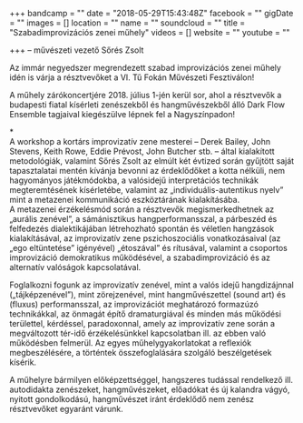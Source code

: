 +++
bandcamp = ""
date = "2018-05-29T15:43:48Z"
facebook = ""
gigDate = ""
images = []
location = ""
name = ""
soundcloud = ""
title = "Szabadimprovizációs zenei műhely"
videos = []
website = ""
youtube = ""

+++
– művészeti vezető Sőrés Zsolt  
  
Az immár negyedszer megrendezett szabad improvizációs zenei műhely idén is várja a résztvevőket a VI. Tű Fokán Művészeti Fesztiválon!   
  
A műhely zárókoncertjére 2018. július 1-jén kerül sor, ahol a résztvevők a budapesti fiatal kísérleti zenészekből és hangművészekből álló Dark Flow Ensemble tagjaival kiegészülve lépnek fel a Nagyszínpadon!  
  
\*  
A workshop a kortárs improvizatív zene mesterei – Derek Bailey, John Stevens, Keith Rowe, Eddie Prévost, John Butcher stb. – által kialakított metodológiák, valamint Sőrés Zsolt az elmúlt két évtized során gyűjtött saját tapasztalatai mentén kívánja bevonni az érdeklődőket a kotta nélküli, nem hagyományos játékmódokba, a valósidejű interpretációs technikák megteremtésének kísérletébe, valamint az „individuális-autentikus nyelv” mint a metazenei kommunikáció eszköztárának kialakításába.  
A metazenei érzékelésmód során a résztvevők megismerkedhetnek az „aurális zenével”, a sámánisztikus hangperformansszal, a párbeszéd és felfedezés dialektikájában létrehozható spontán és véletlen hangzások kialakításával, az improvizatív zene pszichoszociális vonatkozásaival (az „ego eltüntetése” igényével) „étoszával” és rítusával, valamint a csoportos improvizáció demokratikus működésével, a szabadimprovizáció és az alternatív valóságok kapcsolatával.  
  
Foglalkozni fogunk az improvizatív zenével, mint a valós idejű hangdizájnnal („tájképzenével”), mint zörejzenével, mint hangművészettel (sound art) és (fluxus) performansszal, az improvizációt meghatározó formazúzó technikákkal, az önmagát építő dramaturgiával és minden más működési területtel, kérdéssel, paradoxonnal, amely az improvizatív zene során a megváltozott tér-idő érzékelésünkkel kapcsolatban ill. az ebben való működésben felmerül. Az egyes műhelygyakorlatokat a reflexiók megbeszélésére, a történtek összefoglalására szolgáló beszélgetések kísérik.   
  
A műhelyre bármilyen előképzettséggel, hangszeres tudással rendelkező ill. autodidakta zenészeket, hangművészeket, előadókat és új kalandra vágyó, nyitott gondolkodású, hangművészet iránt érdeklődő nem zenész résztvevőket egyaránt várunk.
